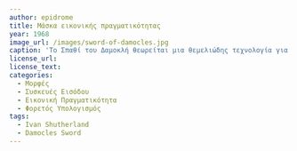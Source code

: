```yaml
---
author: epidrome 
title: Μάσκα εικονικής πραγματικότητας 
year: 1968
image_url: /images/sword-of-damocles.jpg
caption: 'Tο Σπαθί του Δαμοκλή θεωρείται μια θεμελιώδης τεχνολογία για την δημιουργία της εικονικής πραγματικότητας, όπου τα γραφικά στην οθόνη ακολουθούν την κίνηση του κεφαλιού. Το αρχικό σύστημα βασιζόταν στην προβολή βίντεο από μια βιντεοκάμερα που βρισκόταν στην βάση ενός ελικοπτέρου έτσι ώστε να διευκολύνει την προσγείωση σε δύσκολες συνθήκες.'
license_url:
license_text:
categories:
  - Μορφές 
  - Συσκευές Εισόδου
  - Εικονική Πραγματικότητα
  - Φορετός Υπολογισμός
tags:
  - Ivan Shutherland
  - Damocles Sword
---
```


